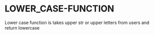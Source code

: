 # LOWER_CASE-FUNCTION
Lower case function is takes upper str or upper letters from users and return lowercase
